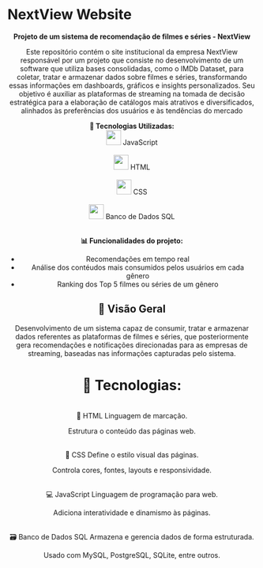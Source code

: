 # NextView Website



<div align="center">
  <strong> Projeto de um sistema de recomendação de filmes e séries - NextView</strong>
</div>

<div align="center">
  <p>Este repositório contém o site institucional da empresa NextView responsável por um projeto que consiste no desenvolvimento de um software que utiliza bases consolidadas, como o IMDb Dataset, para coletar, tratar e armazenar dados sobre filmes e séries, transformando essas informações em dashboards, gráficos e insights personalizados. Seu objetivo é auxiliar as plataformas de streaming na tomada de decisão estratégica para a elaboração de catálogos mais atrativos e diversificados, alinhados às preferências dos usuários e às tendências do mercado</p>

  
  <p align=center>

<strong>🔧 Tecnologias Utilizadas:</strong><br>
<img src="Site/assets/imgs/logoJs.png" width="30"> JavaScript<br><br>
<img src="Site/assets/imgs/iconHTML.png" width="30"> HTML<br><br>
<img src="Site/assets/imgs/iconCSS.png" width="30"> CSS<br><br>
<img src="Site/assets/imgs/iconMysql.png" width="30"> Banco de Dados SQL<br><br>


<strong>📊 Funcionalidades do projeto:</strong>

- Recomendações em tempo real
- Análise dos contéudos mais consumidos pelos usuários em cada gênero
- Ranking dos Top 5 filmes ou séries de um gênero
</p>
  
</div>

<div align=center>

## 🔭 Visão Geral

Desenvolvimento de um sistema capaz de consumir, tratar e armazenar dados referentes as plataformas de filmes e séries, que posteriormente gera recomendações e notificações direcionadas para as empresas de streaming, baseadas nas informações capturadas pelo sistema. 
<br>
 <h1>🔧 Tecnologias:</h1>
<br>
📜 HTML
Linguagem de marcação.

Estrutura o conteúdo das páginas web.

<br>
🎨 CSS
Define o estilo visual das páginas.

Controla cores, fontes, layouts e responsividade.

<br>
💻 JavaScript
Linguagem de programação para web.

Adiciona interatividade e dinamismo às páginas.


<br>
🗃️ Banco de Dados SQL
Armazena e gerencia dados de forma estruturada.

Usado com MySQL, PostgreSQL, SQLite, entre outros.

<br>

</div>
